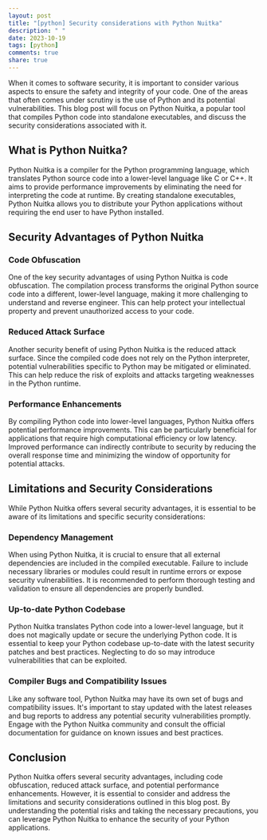 ```yaml
---
layout: post
title: "[python] Security considerations with Python Nuitka"
description: " "
date: 2023-10-19
tags: [python]
comments: true
share: true
---
```


When it comes to software security, it is important to consider various aspects to ensure the safety and integrity of your code. One of the areas that often comes under scrutiny is the use of Python and its potential vulnerabilities. This blog post will focus on Python Nuitka, a popular tool that compiles Python code into standalone executables, and discuss the security considerations associated with it.

## What is Python Nuitka?

Python Nuitka is a compiler for the Python programming language, which translates Python source code into a lower-level language like C or C++. It aims to provide performance improvements by eliminating the need for interpreting the code at runtime. By creating standalone executables, Python Nuitka allows you to distribute your Python applications without requiring the end user to have Python installed.

## Security Advantages of Python Nuitka

### Code Obfuscation
One of the key security advantages of using Python Nuitka is code obfuscation. The compilation process transforms the original Python source code into a different, lower-level language, making it more challenging to understand and reverse engineer. This can help protect your intellectual property and prevent unauthorized access to your code.

### Reduced Attack Surface
Another security benefit of using Python Nuitka is the reduced attack surface. Since the compiled code does not rely on the Python interpreter, potential vulnerabilities specific to Python may be mitigated or eliminated. This can help reduce the risk of exploits and attacks targeting weaknesses in the Python runtime.

### Performance Enhancements
By compiling Python code into lower-level languages, Python Nuitka offers potential performance improvements. This can be particularly beneficial for applications that require high computational efficiency or low latency. Improved performance can indirectly contribute to security by reducing the overall response time and minimizing the window of opportunity for potential attacks.

## Limitations and Security Considerations

While Python Nuitka offers several security advantages, it is essential to be aware of its limitations and specific security considerations:

### Dependency Management
When using Python Nuitka, it is crucial to ensure that all external dependencies are included in the compiled executable. Failure to include necessary libraries or modules could result in runtime errors or expose security vulnerabilities. It is recommended to perform thorough testing and validation to ensure all dependencies are properly bundled.

### Up-to-date Python Codebase
Python Nuitka translates Python code into a lower-level language, but it does not magically update or secure the underlying Python code. It is essential to keep your Python codebase up-to-date with the latest security patches and best practices. Neglecting to do so may introduce vulnerabilities that can be exploited.

### Compiler Bugs and Compatibility Issues
Like any software tool, Python Nuitka may have its own set of bugs and compatibility issues. It's important to stay updated with the latest releases and bug reports to address any potential security vulnerabilities promptly. Engage with the Python Nuitka community and consult the official documentation for guidance on known issues and best practices.

## Conclusion

Python Nuitka offers several security advantages, including code obfuscation, reduced attack surface, and potential performance enhancements. However, it is essential to consider and address the limitations and security considerations outlined in this blog post. By understanding the potential risks and taking the necessary precautions, you can leverage Python Nuitka to enhance the security of your Python applications.